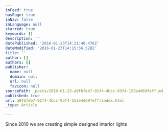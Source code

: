 ```yaml
---
inFeed: true
hasPage: true
inNav: false
inLanguage: null
starred: true
keywords: []
description: ''
datePublished: '2016-01-23T14:21:40.476Z'
dateModified: '2016-01-23T14:15:56.528Z'
title: ''
author: []
authors: []
publisher:
  name: null
  domain: null
  url: null
  favicon: null
sourcePath: _posts/2016-01-23-a9fbfeb7-91f4-4bcc-93f4-153e4d69feff.md
published: true
url: a9fbfeb7-91f4-4bcc-93f4-153e4d69feff/index.html
_type: Article

---
```

Since 2010 we are creating simple designed interior lights